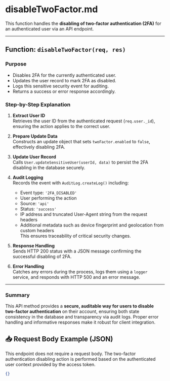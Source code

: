 # disableTwoFactor.md

This function handles the **disabling of two-factor authentication (2FA)** for an authenticated user via an API endpoint.

---

## Function: `disableTwoFactor(req, res)`

### Purpose
- Disables 2FA for the currently authenticated user.
- Updates the user record to mark 2FA as disabled.
- Logs this sensitive security event for auditing.
- Returns a success or error response accordingly.

### Step-by-Step Explanation

1. **Extract User ID**  
   Retrieves the user ID from the authenticated request (`req.user._id`), ensuring the action applies to the correct user.

2. **Prepare Update Data**  
   Constructs an update object that sets `twoFactor.enabled` to `false`, effectively disabling 2FA.

3. **Update User Record**  
   Calls `User.updateSensitiveUser(userId, data)` to persist the 2FA disabling in the database securely.

4. **Audit Logging**  
   Records the event with `AuditLog.createLog()` including:  
   - Event type: `'2FA_DISABLED'`  
   - User performing the action  
   - Source: `'api'`  
   - Status: `'success'`  
   - IP address and truncated User-Agent string from the request headers  
   - Additional metadata such as device fingerprint and geolocation from custom headers  
   This ensures traceability of critical security changes.

5. **Response Handling**  
   Sends HTTP 200 status with a JSON message confirming the successful disabling of 2FA.

6. **Error Handling**  
   Catches any errors during the process, logs them using a `logger` service, and responds with HTTP 500 and an error message.

---

### Summary
This API method provides a **secure, auditable way for users to disable two-factor authentication** on their account, ensuring both state consistency in the database and transparency via audit logs. Proper error handling and informative responses make it robust for client integration.

## 📥 Request Body Example (JSON)

This endpoint does not require a request body. The two-factor authentication disabling action is performed based on the authenticated user context provided by the access token.

```json
{}
